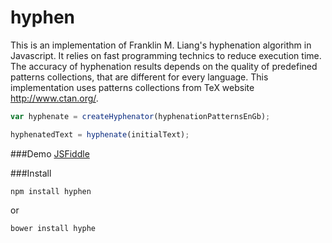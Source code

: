 hyphen
========

This is an implementation of Franklin M. Liang's hyphenation algorithm in Javascript. It relies on fast programming technics to reduce execution time. The accuracy of hyphenation results depends on the quality of predefined patterns collections, that are different for every language. This implementation uses patterns collections from TeX website http://www.ctan.org/.

```javascript
var hyphenate = createHyphenator(hyphenationPatternsEnGb);

hyphenatedText = hyphenate(initialText);
```

###Demo
<a href="https://jsfiddle.net/ytiurin/ctwwwL0f/" target="_blank">JSFiddle</a>

###Install
```
npm install hyphen
```
or
```
bower install hyphe
```
